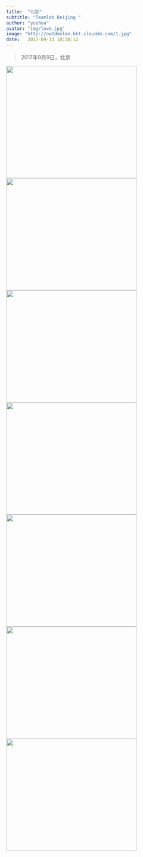 ```yaml
---
title:  "北京"
subtitle: "Teamlab Beijing "
author: "yuehua"
avatar: "img/love.jpg"
image: "http://ow2dmnlmn.bkt.clouddn.com/1.jpg"
date:   2017-09-13 10:30:12
---
```


<blockquote class="blockquote-center">2017年9月9日，北京</blockquote>

<img width="350" height="300" src="http://ow2dmnlmn.bkt.clouddn.com/1.jpg"/>
<img width="350" height="300" src="http://ow2dmnlmn.bkt.clouddn.com/2.jpg"/>
<img width="350" height="300" src="http://ow2dmnlmn.bkt.clouddn.com/3.jpg"/>
<img width="350" height="300" src="http://ow2dmnlmn.bkt.clouddn.com/4.jpg"/>
<img width="350" height="300" src="http://ow2dmnlmn.bkt.clouddn.com/6.jpg"/>
<img width="350" height="300" src="http://ow2dmnlmn.bkt.clouddn.com/7.jpg"/>
<img width="350" height="300" src="http://ow2dmnlmn.bkt.clouddn.com/8.jpg"/>
